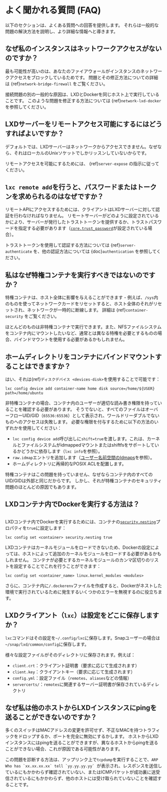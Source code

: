 # よく聞かれる質問 (FAQ)

以下のセクションは、よくある質問への回答を提供します。
それらは一般的な問題の解決方法を説明し、より詳細な情報へと導きます。

## なぜ私のインスタンスはネットワークアクセスがないのですか？

最も可能性が高いのは、あなたのファイアウォールがインスタンスのネットワークアクセスをブロックしているためです。
問題とその修正方法についての詳細は {ref}`network-bridge-firewall` をご覧ください。

接続問題の別の一般的な原因は、LXDとDockerを同じホスト上で実行していることです。
このような問題を修正する方法については {ref}`network-lxd-docker` を参照してください。

## LXDサーバーをリモートアクセス可能にするにはどうすればよいですか？

デフォルトでは、LXDサーバーはネットワークからアクセスできません。なぜなら、それはローカルのUnixソケットでしかリッスンしていないからです。

リモートアクセスを可能にするためには、 {ref}`server-expose` の指示に従ってください。

## `lxc remote add`を行うと、パスワードまたはトークンを求められるのはなぜですか？

リモートAPIにアクセスするためには、クライアントはLXDサーバーに対して認証を行わなければなりません。
リモートサーバーがどのように設定されているかにより、サーバーが発行したトラストトークンを提供するか、トラストパスワードを指定する必要があります（[`core.trust_password`](server-options-core)が設定されている場合）。

トラストトークンを使用して認証する方法については {ref}`server-authenticate` を、他の認証方法については {doc}`authentication` を参照してください。

## 私はなぜ特権コンテナを実行すべきではないのですか？

特権コンテナは、ホスト全体に影響を与えることができます - 例えば、`/sys`内のものを使ってネットワークカードをリセットすると、ホスト全体のそれがリセットされ、ネットワークが一時的に断線します。
詳細は {ref}`container-security` をご覧ください。

ほとんどのものは非特権コンテナで実行できます。また、NFSファイルシステムをコンテナ内にマウントしたいなど、通常とは異なる特権を必要とするものの場合、バインドマウントを使用する必要があるかもしれません。

## ホームディレクトリをコンテナにバインドマウントすることはできますか？

はい、それは{ref}`ディスクデバイス <devices-disk>`を使用することで可能です：

    lxc config device add container-name home disk source=/home/${USER} path=/home/ubuntu

非特権コンテナの場合、コンテナ内のユーザーが適切な読み書き権限を持っていることを確認する必要があります。
そうでないと、すべてのファイルはオーバーフローUID/GID（`65536:65536`）として表示され、ワールドリーダブルでないものへのアクセスは失敗します。
必要な権限を付与するために以下の方法のいずれかを使用してください：

- `lxc config device add`呼び出しに`shift=true`を渡します。これは、カーネルとファイルシステムがidmappedマウントまたはshiftfsをサポートしているかどうかに依存します（`lxc info`を参照）。
- `raw.idmap`エントリを追加します（[ユーザー名前空間のIdmaps](userns-idmap.md)を参照）。
- ホームディレクトリに再帰的なPOSIX ACLを配置します。

特権コンテナはこの問題を持っていません、なぜならコンテナ内のすべてのUID/GIDは外部と同じだからです。
しかし、それが特権コンテナのセキュリティ問題のほとんどの原因でもあります。

## LXDコンテナ内でDockerを実行する方法は？

```{youtube} https://www.youtube.com/watch?v=_fCSSEyiGro
```

LXDコンテナ内でDockerを実行するためには、コンテナの[`security.nesting`](instance-options-security)プロパティを`true`に設定します：

    lxc config set <container> security.nesting true

LXDコンテナはカーネルモジュールをロードできないため、Dockerの設定によっては、ホストによって追加のカーネルモジュールをロードする必要があるかもしれません。
コンテナが必要とするカーネルモジュールのカンマ区切りのリストを設定することでこれを行うことができます：

    lxc config set <container_name> linux.kernel_modules <modules>

さらに、コンテナ内に`/.dockerenv`ファイルを作成すると、Dockerがネストした環境で実行されているために発生するいくつかのエラーを無視するのに役立ちます。

## LXDクライアント（`lxc`）は設定をどこに保存しますか？

`lxc`コマンドはその設定を`~/.config/lxc`に保存します。Snapユーザーの場合は`~/snap/lxd/common/config`に保存します。

様々な設定ファイルがそのディレクトリに保存されます。例えば：

- `client.crt`：クライアント証明書（要求に応じて生成されます）
- `client.key`：クライアントキー（要求に応じて生成されます）
- `config.yml`：設定ファイル（`remotes`、`aliases`などの情報）
- `servercerts/`：`remotes`に関連するサーバー証明書が保存されているディレクトリ

## なぜ私は他のホストからLXDインスタンスにpingを送ることができないのですか？

多くのスイッチはMACアドレスの変更を許可せず、不正なMACを持つトラフィックをドロップするか、ポートを完全に無効にするかします。
ホストからLXDインスタンスにはpingを送ることができますが、異なるホストからpingを送ることができない場合、これが原因である可能性があります。

この問題を診断する方法は、アップリンク上で`tcpdump`を実行することで、``ARP Who has `xx.xx.xx.xx` tell `yy.yy.yy.yy` ``が表示され、レスポンスを送信しているにもかかわらず確認されていない、またはICMPパケットが成功裏に送受信されているにもかかわらず、他のホストには受け取られていないことを確認することです。
